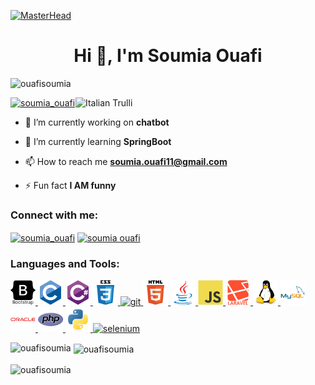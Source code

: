[![MasterHead](https://www.springboard.com/blog/wp-content/uploads/2019/07/sb-blog-programming.png)](https://rishavchanda.io)
<h1 align="center">Hi 👋, I'm Soumia Ouafi</h1>
<p align="left"> <img src="https://komarev.com/ghpvc/?username=ouafisoumia&label=Profile%20views&color=0e75b6&style=flat" alt="ouafisoumia" /> </p>
<img src="https://cdn.dribbble.com/users/1292677/screenshots/6139167/avento_still_2x.gif" align="right" width="400"  alt="Italian Trulli">
<p align="left"> <a href="https://twitter.com/soumia_ouafi" target="blank"><img src="https://img.shields.io/twitter/follow/soumia_ouafi?logo=twitter&style=for-the-badge" alt="soumia_ouafi" /></a> </p>

- 🔭 I’m currently working on **chatbot**

- 🌱 I’m currently learning **SpringBoot**

- 📫 How to reach me **soumia.ouafi11@gmail.com**

- ⚡ Fun fact **I AM funny**

<h3 align="left">Connect with me:</h3>
<p align="left">
<a href="https://twitter.com/soumia_ouafi" target="blank"><img align="center" src="https://raw.githubusercontent.com/rahuldkjain/github-profile-readme-generator/master/src/images/icons/Social/twitter.svg" alt="soumia_ouafi" height="30" width="40" /></a>
<a href="https://linkedin.com/in/soumia ouafi" target="blank"><img align="center" src="https://raw.githubusercontent.com/rahuldkjain/github-profile-readme-generator/master/src/images/icons/Social/linked-in-alt.svg" alt="soumia ouafi" height="30" width="40" /></a>
</p>

<h3 align="left">Languages and Tools:</h3>
<p align="left"> <a href="https://getbootstrap.com" target="_blank" rel="noreferrer"> <img src="https://raw.githubusercontent.com/devicons/devicon/master/icons/bootstrap/bootstrap-plain-wordmark.svg" alt="bootstrap" width="40" height="40"/> </a> <a href="https://www.cprogramming.com/" target="_blank" rel="noreferrer"> <img src="https://raw.githubusercontent.com/devicons/devicon/master/icons/c/c-original.svg" alt="c" width="40" height="40"/> </a> <a href="https://www.w3schools.com/cs/" target="_blank" rel="noreferrer"> <img src="https://raw.githubusercontent.com/devicons/devicon/master/icons/csharp/csharp-original.svg" alt="csharp" width="40" height="40"/> </a> <a href="https://www.w3schools.com/css/" target="_blank" rel="noreferrer"> <img src="https://raw.githubusercontent.com/devicons/devicon/master/icons/css3/css3-original-wordmark.svg" alt="css3" width="40" height="40"/> </a> <a href="https://git-scm.com/" target="_blank" rel="noreferrer"> <img src="https://www.vectorlogo.zone/logos/git-scm/git-scm-icon.svg" alt="git" width="40" height="40"/> </a> <a href="https://www.w3.org/html/" target="_blank" rel="noreferrer"> <img src="https://raw.githubusercontent.com/devicons/devicon/master/icons/html5/html5-original-wordmark.svg" alt="html5" width="40" height="40"/> </a> <a href="https://www.java.com" target="_blank" rel="noreferrer"> <img src="https://raw.githubusercontent.com/devicons/devicon/master/icons/java/java-original.svg" alt="java" width="40" height="40"/> </a> <a href="https://developer.mozilla.org/en-US/docs/Web/JavaScript" target="_blank" rel="noreferrer"> <img src="https://raw.githubusercontent.com/devicons/devicon/master/icons/javascript/javascript-original.svg" alt="javascript" width="40" height="40"/> </a> <a href="https://laravel.com/" target="_blank" rel="noreferrer"> <img src="https://raw.githubusercontent.com/devicons/devicon/master/icons/laravel/laravel-plain-wordmark.svg" alt="laravel" width="40" height="40"/> </a> <a href="https://www.linux.org/" target="_blank" rel="noreferrer"> <img src="https://raw.githubusercontent.com/devicons/devicon/master/icons/linux/linux-original.svg" alt="linux" width="40" height="40"/> </a> <a href="https://www.mysql.com/" target="_blank" rel="noreferrer"> <img src="https://raw.githubusercontent.com/devicons/devicon/master/icons/mysql/mysql-original-wordmark.svg" alt="mysql" width="40" height="40"/> </a> <a href="https://www.oracle.com/" target="_blank" rel="noreferrer"> <img src="https://raw.githubusercontent.com/devicons/devicon/master/icons/oracle/oracle-original.svg" alt="oracle" width="40" height="40"/> </a> <a href="https://www.php.net" target="_blank" rel="noreferrer"> <img src="https://raw.githubusercontent.com/devicons/devicon/master/icons/php/php-original.svg" alt="php" width="40" height="40"/> </a> <a href="https://www.python.org" target="_blank" rel="noreferrer"> <img src="https://raw.githubusercontent.com/devicons/devicon/master/icons/python/python-original.svg" alt="python" width="40" height="40"/> </a> <a href="https://www.selenium.dev" target="_blank" rel="noreferrer"> <img src="https://raw.githubusercontent.com/detain/svg-logos/780f25886640cef088af994181646db2f6b1a3f8/svg/selenium-logo.svg" alt="selenium" width="40" height="40"/> </a> </p>

<p><img align="left" src="https://github-readme-stats.vercel.app/api/top-langs?username=ouafisoumia&show_icons=true&locale=en&layout=compact" alt="ouafisoumia" /></p>

<p>&nbsp;<img align="center" src="https://github-readme-stats.vercel.app/api?username=ouafisoumia&show_icons=true&locale=en" alt="ouafisoumia" /></p>

<p><img align="center" src="https://github-readme-streak-stats.herokuapp.com/?user=ouafisoumia&" alt="ouafisoumia" /></p>
